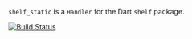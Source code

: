 `shelf_static` is a `Handler` for the Dart `shelf` package.

[![Build Status](https://drone.io/github.com/kevmoo/shelf_static.dart/status.png)](https://drone.io/github.com/kevmoo/shelf_static.dart/latest)
